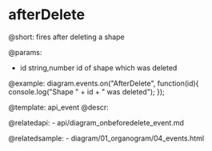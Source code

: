 afterDelete
=============

@short: fires after deleting a shape
	
@params:

- id		string,number		id of shape which was deleted

@example:
diagram.events.on("AfterDelete", function(id){
	console.log("Shape " + id + " was deleted");
});


@template:	api_event
@descr:

@relatedapi:
	- api/diagram_onbeforedelete_event.md

@relatedsample:
	- diagram/01_organogram/04_events.html